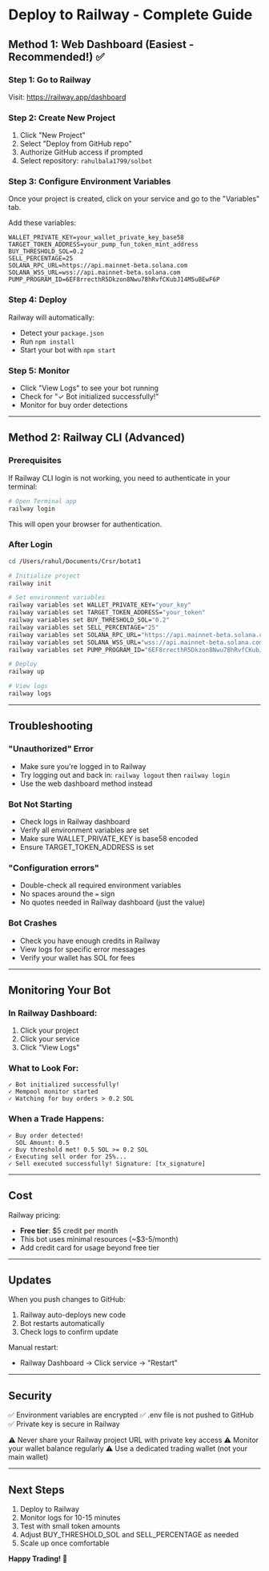 # Deploy to Railway - Complete Guide

## Method 1: Web Dashboard (Easiest - Recommended!) ✅

### Step 1: Go to Railway
Visit: https://railway.app/dashboard

### Step 2: Create New Project
1. Click "New Project"
2. Select "Deploy from GitHub repo"
3. Authorize GitHub access if prompted
4. Select repository: `rahulbala1799/solbot`

### Step 3: Configure Environment Variables
Once your project is created, click on your service and go to the "Variables" tab.

Add these variables:

```
WALLET_PRIVATE_KEY=your_wallet_private_key_base58
TARGET_TOKEN_ADDRESS=your_pump_fun_token_mint_address
BUY_THRESHOLD_SOL=0.2
SELL_PERCENTAGE=25
SOLANA_RPC_URL=https://api.mainnet-beta.solana.com
SOLANA_WSS_URL=wss://api.mainnet-beta.solana.com
PUMP_PROGRAM_ID=6EF8rrecthR5Dkzon8Nwu78hRvfCKubJ14M5uBEwF6P
```

### Step 4: Deploy
Railway will automatically:
- Detect your `package.json`
- Run `npm install`
- Start your bot with `npm start`

### Step 5: Monitor
- Click "View Logs" to see your bot running
- Check for "✓ Bot initialized successfully!"
- Monitor for buy order detections

---

## Method 2: Railway CLI (Advanced)

### Prerequisites
If Railway CLI login is not working, you need to authenticate in your terminal:

```bash
# Open Terminal app
railway login
```

This will open your browser for authentication.

### After Login

```bash
cd /Users/rahul/Documents/Crsr/botat1

# Initialize project
railway init

# Set environment variables
railway variables set WALLET_PRIVATE_KEY="your_key"
railway variables set TARGET_TOKEN_ADDRESS="your_token"
railway variables set BUY_THRESHOLD_SOL="0.2"
railway variables set SELL_PERCENTAGE="25"
railway variables set SOLANA_RPC_URL="https://api.mainnet-beta.solana.com"
railway variables set SOLANA_WSS_URL="wss://api.mainnet-beta.solana.com"
railway variables set PUMP_PROGRAM_ID="6EF8rrecthR5Dkzon8Nwu78hRvfCKubJ14M5uBEwF6P"

# Deploy
railway up

# View logs
railway logs
```

---

## Troubleshooting

### "Unauthorized" Error
- Make sure you're logged in to Railway
- Try logging out and back in: `railway logout` then `railway login`
- Use the web dashboard method instead

### Bot Not Starting
- Check logs in Railway dashboard
- Verify all environment variables are set
- Make sure WALLET_PRIVATE_KEY is base58 encoded
- Ensure TARGET_TOKEN_ADDRESS is set

### "Configuration errors"
- Double-check all required environment variables
- No spaces around the `=` sign
- No quotes needed in Railway dashboard (just the value)

### Bot Crashes
- Check you have enough credits in Railway
- View logs for specific error messages
- Verify your wallet has SOL for fees

---

## Monitoring Your Bot

### In Railway Dashboard:
1. Click your project
2. Click your service
3. Click "View Logs"

### What to Look For:
```
✓ Bot initialized successfully!
✓ Mempool monitor started
✓ Watching for buy orders > 0.2 SOL
```

### When a Trade Happens:
```
✓ Buy order detected!
  SOL Amount: 0.5
✓ Buy threshold met! 0.5 SOL >= 0.2 SOL
✓ Executing sell order for 25%...
✓ Sell executed successfully! Signature: [tx_signature]
```

---

## Cost

Railway pricing:
- **Free tier**: $5 credit per month
- This bot uses minimal resources (~$3-5/month)
- Add credit card for usage beyond free tier

---

## Updates

When you push changes to GitHub:
1. Railway auto-deploys new code
2. Bot restarts automatically
3. Check logs to confirm update

Manual restart:
- Railway Dashboard → Click service → "Restart"

---

## Security

✅ Environment variables are encrypted
✅ .env file is not pushed to GitHub
✅ Private key is secure in Railway

⚠️ Never share your Railway project URL with private key access
⚠️ Monitor your wallet balance regularly
⚠️ Use a dedicated trading wallet (not your main wallet)

---

## Next Steps

1. Deploy to Railway
2. Monitor logs for 10-15 minutes
3. Test with small token amounts
4. Adjust BUY_THRESHOLD_SOL and SELL_PERCENTAGE as needed
5. Scale up once comfortable

**Happy Trading! 🚀**


